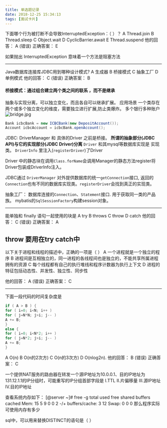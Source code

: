 ```yaml
---
title: 单选题记录
date: 2018-12-25 15:34:13
tags: [面试卡片]
---
```


下面哪个行为被打断不会导致InterruptedException：（ ）？
A Thread.join
B Thread.sleep
C Object.wait
D CyclicBarrier.await
E Thread.suspend
他的回答： A (错误)
正确答案： E

如果抛出 InterruptedException 意味着一个方法是阻塞方法

---

Java数据库连接库JDBC用到哪种设计模式?
A 生成器
B 桥接模式
C 抽象工厂
D 单例模式
他的回答： C (错误)
正确答案： B

#### 桥接模式：通过组合建立两个类之间的联系 ，而不是继承
抽象与实现分离，可以独立变化，而且各自可以继承扩展。
应用场景
一个类存在两个或多个独立变化的维度，需要独立进行扩展,防止类爆炸。
多个银行多种账户
![bridge.jpg](https://iota-1254040271.cos.ap-shanghai.myqcloud.com/image/bridge.jpg)

```java
Bank icbcBank = new ICBCBank(new DepositAccount());
Account icbcAccount = icbcBank.openAccount();
```

JDBC:
DriverManager 和 具体的Driver 之前是桥接。
**所谓的抽象部分(JDBC API)与它的实现部分(JDBC Driver)分离**
`Driver` 和其mysql等数据库实现是 实现类。
`DriverInfo` 里注入(`registerDriver`)了Driver

Driver 中的静态块在调用`Class.forName`会调用Manager的静态方法register将Driver包装成DriverInfo注入。

JDBC通过 `DriverManager` 对外提供数据库的统一`getConnection`接口, 
返回的`Connection`也有不同的数据库实现类。`registerDriver`会找到真正的实现类。


抽象工厂：
数据库连接的`Connection`、`Statement`接口. 用于获取同一类的产品族。
mybatis的`SqlSessionFactory`构建session对象。

---

能单独和 finally 语句一起使用的块是
A try
B throws
C throw
D catch
他的回答： C (错误)
正确答案： A

throw 要用在try catch中
---

以下关于进程和线程的描述中，正确的一项是（ ）
A 一个进程就是一个独立的程序
B 进程间是互相独立的，同一进程的各线程间也是独立的，不能共享所属进程拥有的资源
C 每个线程都有自己的执行堆线和程序计数器为执行上下文
D 进程的特征包括动态性、并发性、独立性、同步性

他的回答： A (错误)
正确答案： C

---

下面一段代码的时间复杂度是
```c
if ( A > B ) {
for ( i=0; i<N; i++ )
for ( j=N*N; j>i; j-- )
A += B;
}
else {
for ( i=0; i<N*2; i++ )
for ( j=N*2; j>i; j-- )
A += B;
}
```
A O(n)
B O(n的2次方)
C O(n的3次方)
D O(nlog2n).
他的回答： B (错误)
正确答案： C


一个提供NAT服务的路由器在转发一个源IP地址为10.0.0.1、目的IP地址为131.12.1.1的IP分组时，可能重写的IP分组首部字段是
Ⅰ.TTL
Ⅱ.片偏移量
Ⅲ.源IP地址
Ⅳ.目的IP地址

查看系统内存如下：
    [@server ~]# free -g
    total used free shared buffers cached
    Mem: 15 5 9 0 0 2
    -/+ buffers/cache: 3 12
    Swap: 0 0 0
那么程序实际可使用内存有多少


sql中，可以用来替换DISTINCT的语句是（ ）